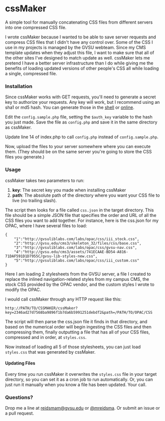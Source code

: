 # cssMaker

A simple tool for manually concatenating CSS files from different servers into one compressed CSS file.

I wrote cssMaker because I wanted to be able to save server requests and compress CSS files that I didn't have any control over. Some of the CSS I use in my projects is managed by the GVSU webteam. Since my CMS template updates when they adjust this file, I want to make sure that all of the other sites I've designed to match update as well. cssMaker lets me pretend I have a better server infrastructure than I do while giving me the benefits of loading updated versions of other people's CSS all while loading a single, compressed file.

### Installation

Since cssMaker works with GET requests, you'll need to generate a secret key to authorize your requests. Any key will work, but I recommend using an sha1 or md5 hash. You can generate those in the [shell](http://www.openssl.org/docs/apps/dgst.html) or [online](http://www.sha1-online.com/).

Edit the `config.sample.php` file, setting the `$auth_key` variable to the hash you just made. Save the file as `config.php` and save it in the same directory as cssMaker.

Update line 14 of index.php to call `config.php` instead of `config.sample.php`.

Now, upload the files to your server somewhere where you can execute them. (They should be on the same server you're going to store the CSS files you generate.)

### Usage

cssMaker takes two parameters to run:

1. **key**: The secret key you made when installing cssMaker
2. **path**: The absolute path of the directory where you want your CSS file to live (no trailing slash).

The script then looks for a file called `css.json` in the target directory. This file should be a simple JSON file that specifies the order and URL of all the CSS files you want to add together. For instance, here is the css.json for my OPAC, where I have several files to load:

	{
		"1":"http://gvsuliblabs.com/labs/opac/css/iii_stock.css",
		"2":"http://gvsu.edu/cms3/skeleton_32/files/css/base.css",
		"3":"http://gvsuliblabs.com/labs/opac/css/gvsu-nav.css",
		"4":"http://gvsu.edu/cms3/assets/741ECAAE-BD54-A816-71DAF591D1D7955C/gvsu-lib-styles-new.css",
		"5":"http://gvsuliblabs.com/labs/opac/css/iii_custom.css"
	}

Here I am loading 2 stylesheets from the GVSU server, a file I created to replace the inlined navigation-related styles from my campus CMS, the stock CSS provided by the OPAC vendor, and the custom styles I wrote to modify the OPAC.

I would call cssMaker through any HTTP request like this:

	http://PATH/TO/CSSMAKER/cssMaker?key=2346ad27d7568ba9896f1b7da6b5991251debdf2&path=/PATH/TO/OPAC/CSS

The script will then parse the css.json file it finds in that directory, and based on the numerical order will begin ingesting the CSS files and then compressing them, finally outputting a file that has all of your CSS files, compressed and in order, at `styles.css`.

Now instead of loading all 5 of those stylesheets, you can just load `styles.css` that was generated by cssMaker. 

#### Updating Files

Every time you run cssMaker it overwrites the `styles.css` file in your target directory, so you can set it as a cron job to run automatically. Or, you can just run it manually when you know a file has been updated. Your call.

### Questions?

Drop me a line at [reidsmam@gvsu.edu](mailto:reidsmam@gvsu.edu) or [@mreidsma](http://twitter.com/mreidsma). Or submit an issue or a pull request.